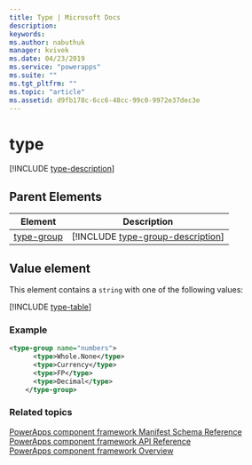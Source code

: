 ```yaml
---
title: Type | Microsoft Docs
description: 
keywords:
ms.author: nabuthuk
manager: kvivek
ms.date: 04/23/2019
ms.service: "powerapps"
ms.suite: ""
ms.tgt_pltfrm: ""
ms.topic: "article"
ms.assetid: d9fb178c-6cc6-48cc-99c0-9972e37dec3e
---
```


# type

[!INCLUDE [type-description](includes/type-description.md)]

## Parent Elements

|Element|Description|
|--|--|
|[type-group](type-group.md)|[!INCLUDE [type-group-description](includes/type-group-description.md)]|

## Value element

This element contains a `string` with one of the following values:

[!INCLUDE [type-table](includes/type-table.md)]

### Example

```XML
<type-group name="numbers">
      <type>Whole.None</type>
      <type>Currency</type>
      <type>FP</type>
      <type>Decimal</type>
    </type-group>
```

### Related topics

[PowerApps component framework Manifest Schema Reference](index.md)<br/>
[PowerApps component framework API Reference](../reference/index.md)<br/>
[PowerApps component framework Overview](../overview.md)